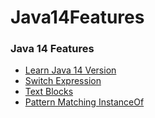 # Java14Features


### Java 14 Features 
<ul>
  <li><a href="https://github.com/Rapter1990/Java14Features/tree/master/001_Java_Test_Version">Learn Java 14 Version</a></li>
  <li><a href="https://github.com/Rapter1990/Java14Features/tree/master/002_Java_Switch">Switch Expression</a></li>
  <li><a href="https://github.com/Rapter1990/Java14Features/tree/master/003_Java_Text_Blocks">Text Blocks</a></li>
  <li><a href="https://github.com/Rapter1990/Java14Features/tree/master/004_Java_Pattern_Matching_InstanceOf">Pattern Matching InstanceOf</a></li>
</ul>

